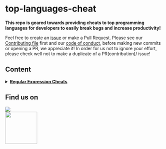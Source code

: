 # top-languages-cheat
__This repo is geared towards providing cheats to top programming languages for developers to easily break bugs and increase productivity!__

Feel free to create an [issue](https://github.com/chryz-hub/py-tutorials/issues) or make a Pull Request. Please see our [Contributing file](https://github.com/chryz-hub/py-tutorials/blob/master/CONTRIBUTING.md) 
first and our [code of conduct](https://github.com/chryz-hub/py-tutorials/blob/master/CODE_OF_CONDUCT.md), before making new commits or opening a PR, we appreciate it!
In order for us not to ignore your effort, please check well not to make a duplicate of a PR(contribution)/ issue!

## Content

<details>
<summary>
<strong> <a href="https://github.com/chryz-hub/top-languages-cheat/tree/master/the-cheat-sheet/regular-expression-cheat">Regular Expression Cheats</a></strong>
</summary>
    <ul>
       <li> <a href ="https://github.com/chryz-hub/top-languages-cheat/blob/master/the-cheat-sheet/regular-expression-cheat/intro-to-regex.md">Introduction to Regex</a></li>
       <li> <a href ="https://github.com/chryz-hub/top-languages-cheat/blob/master/the-cheat-sheet/regular-expression-cheat/regex-cheats.md">Regex Cheats</a></li>
   </ul>
</details>

## Find us on
<a href="https://discord.gg/c6RhGwcP5b"><img src="https://img.shields.io/badge/Discord-7289DA?style=for-the-badge&logo=discord&logoColor=white"><br>
<a href="https://github.com/chryz-hub"><img src="https://img.shields.io/badge/GitHub-100000?style=for-the-badge&logo=github&logoColor=white" width="102px"></a><br>
